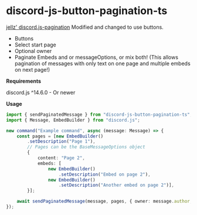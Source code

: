 # discord-js-button-pagination-ts
[jellz' discord.js-pagination](https://github.com/jellz/discord.js-pagination/) Modified and changed to use buttons.
- Buttons
- Select start page
- Optional owner
- Paginate Embeds and or messageOptions, or mix both! (This allows pagination of messages with only text on one page and multiple embeds on next page!)

**Requirements**

discord.js ^14.6.0 - Or newer

**Usage**
```ts
import { sendPaginatedMessage } from "discord-js-button-pagination-ts";
import { Message, EmbedBuilder } from "discord.js";

new command("Example command", async (message: Message) => {
    const pages = [new EmbedBuilder()
        .setDescription("Page 1"),
        // Pages can be the BaseMessageOptions object
        {
            content: "Page 2",
            embeds: [
                new EmbedBuilder()
                    .setDescription("Embed on page 2"),
                new EmbedBuilder()
                    .setDescription("Another embed on page 2")],
        }];

    await sendPaginatedMessage(message, pages, { owner: message.author, timeout: 30000 });
});
```

